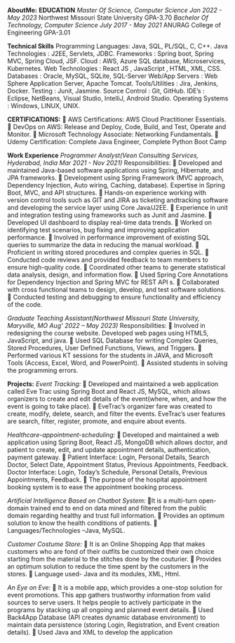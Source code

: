 **AboutMe:**
**EDUCATION**
*Master Of Science, Computer Science                                                  Jan 2022 - May 2023*
Northwest Missouri State University                        GPA-3.70
*Bachelor Of Technology, Computer Science                                             July 2017 - May 2021*
ANURAG College of Engineering                              GPA-3.01

**Technical Skills**
Programming Languages: Java, SQL, PL/SQL, C, C++.
Java Technologies : J2EE, Servlets, JDBC.
Frameworks : Spring boot, Spring MVC, Spring Cloud, JSF.
Cloud : AWS, Azure SQL database, Microservices, Kubernetes.
Web Technologies : React JS , JavaScript , HTML, XML, CSS.
Databases : Oracle, MySQL, SQLite, SQL-Server
Web/App Servers : Web Sphere Application Server, Apache Tomcat.
Tools/Utilities : Jira, Jenkins, Docker.
Testing : Junit, Jasmine.
Source Control : Git, GitHub.
IDE’s : Eclipse, NetBeans, Visual Studio, IntelliJ, Android Studio.
Operating Systems : Windows, LINUX, UNIX.

**CERTIFICATIONS:**
 AWS Certifications: AWS Cloud Practitioner Essentials.
 DevOps on AWS: Release and Deploy, Code, Build, and Test, Operate and Monitor.
 Microsoft Technology Associate: Networking Fundamentals.
 Udemy Certification: Complete Java Engineer, Complete Python Boot Camp

**Work Experience**
*Programmer Analyst(Veon Consulting Services, Hyderabad, India Mar 2021 - Nov 2021)*
Responsibilities:
 Developed and maintained Java-based software applications using Spring, Hibernate, and JPA frameworks.
 Development using Spring Framework (MVC approach, Dependency Injection, Auto wiring, Caching,
database). Expertise in Spring Boot, MVC, and API structures.
 Hands-on experience working with version control tools such as GIT and JIRA as ticketing andtracking
software and developing the service layer using Core Java/J2EE.
 Experience in unit and integration testing using frameworks such as Junit and Jasmine.
 Developed UI dashboard to display real-time data trends.
 Worked on identifying test scenarios, bug fixing and improving application performance.
 Involved in performance improvement of existing SQL queries to summarize the data in reducing the
manual workload.
 Proficient in writing stored procedures and complex queries in SQL.
 Conducted code reviews and provided feedback to team members to ensure high-quality code.
 Coordinated other teams to generate statistical data analysis, design, and information flow.
 Used Spring Core Annotations for Dependency Injection and Spring MVC for REST API s.
 Collaborated with cross functional teams to design, develop, and test software solutions.
 Conducted testing and debugging to ensure functionality and efficiency of the code.

*Graduate Teaching Assistant(Northwest Missouri State University, Maryville, MO Aug' 2022 – May 2023)*
Responsibilities:
 Involved in redesigning the course website. Developed web pages using HTML5, JavaScript, and java.
 Used SQL Database for writing Complex Queries, Stored Procedures, User Defined Functions, Views, and
Triggers.
 Performed various KT sessions for the students in JAVA, and Microsoft Tools (Access, Excel, Word, and
PowerPoint).
 Assisted students in solving the programming errors.

**Projects:**
*Event Tracking:*
 Developed and maintained a web application called Eve Trac using Spring Boot and React JS, MySQL, which
allows organizers to create and edit details of the event(where, when, and how the event is going to take
place).
 EveTrac’s organizer fare was created to create, modify, delete, search, and filter the events. EveTrac’s user
features are search, filter, register, promote, and enquire about events.

*Healthcare-appointment-scheduling:*
 Developed and maintained a web application using Spring Boot, React JS, MongoDB which allows doctor, and
patient to create, edit, and update appointment details, authentication, payment gateway.
 Patient Interface: Login, Personal Details, Search Doctor, Select Date, Appointment Status, Previous
Appointments, Feedback. Doctor Interface: Login, Today’s Schedule, Personal Details, Previous
Appointments, Feedback.
 The purpose of the hospital appointment booking system is to ease the appointment booking process.

*Artificial Intelligence Based on Chatbot System:*
It is a multi-turn open-domain trained end to end on data mined and filtered from the public domain regarding healthy and
trust full information.
 Provides an optimum solution to know the health conditions of patients.
 Languages/Technologies –Java, MySQL.

*Customer Costume Store:*
 It is an Online Shopping App that makes customers who are fond of their outfits be customized their own choice starting from
the material to the stitches done by the couturier.
 Provides an optimum solution to reduce the time spent by the customers in the stores.
 Language used- Java and its modules, XML, Html.

*An Eye on Eve:*
 It is a mobile app, which provides a one-stop solution for event promotions. This app gathers trustworthy information from valid
sources to serve users. It helps people to actively participate in the programs by stacking up all ongoing and planned event
details.
 Used Back4App Database (API creates dynamic database environment) to maintain data persistence (storing Login, Registration,
and Event creation details).
 Used Java and XML to develop the application
